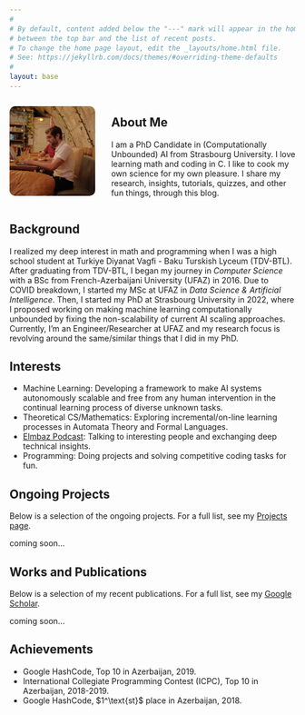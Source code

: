 ```yaml
---
#
# By default, content added below the "---" mark will appear in the home page
# between the top bar and the list of recent posts.
# To change the home page layout, edit the _layouts/home.html file.
# See: https://jekyllrb.com/docs/themes/#overriding-theme-defaults
#
layout: base
---
```


<!-- Photo and Short Bio Section -->
<section style="display: flex; align-items: center; margin-bottom: 2em;">
    <div style="flex: 0 0 30%; margin-right: 2em;">
        <img src="/assets/images/blog-photo.jpeg" alt="Ali Khudiyev" style="width: 100%; max-width: 200px; border-radius: 10px;">
    </div>
    <div style="flex: 1;">
        <h2>About Me</h2>
        <p>
          I am a PhD Candidate in (Computationally Unbounded) AI from Strasbourg University. I love learning math and coding in C. I like to cook my own science for my own pleasure. I share my research, insights, tutorials, quizzes, and other fun things, through this blog.
        </p>
    </div>
</section>

<!-- Extended Biography -->
<section style="margin-bottom: 2em;">
    <h2>Background</h2>
    <p>
    I realized my deep interest in math and programming when I was a high school student at Turkiye Diyanat Vagfi - Baku Turskish Lyceum (TDV-BTL). After graduating from TDV-BTL, I began my journey in <i>Computer Science</i> with a BSc from French-Azerbaijani University (UFAZ) in 2016. Due to COVID breakdown, I started my MSc at UFAZ in <i>Data Science & Artificial Intelligence</i>. Then, I started my PhD at Strasbourg University in 2022, where I proposed working on making machine learning computationally unbounded by fixing the non-scalability of current AI scaling approaches. Currently, I’m an Engineer/Researcher at UFAZ and my research focus is revolving around the same/similar things that I did in my PhD.
    </p>
</section>

<!-- Interests -->
<section style="margin-bottom: 2em;">
    <h2>Interests</h2>
    <ul>
        <li>Machine Learning: Developing a framework to make AI systems autonomously scalable and free from any human intervention in the continual learning process of diverse unknown tasks.</li>
        <li>Theoretical CS/Mathematics: Exploring incremental/on-line learning processes in Automata Theory and Formal Languages.</li>
        <li><a href="https://www.youtube.com/@elmbaz" target="_blank">Elmbaz Podcast</a>: Talking to interesting people and exchanging deep technical insights.</li>
        <li>Programming: Doing projects and solving competitive coding tasks for fun.</li>
    </ul>
</section>

<!-- Ongoing Projects -->
<section style="margin-bottom: 2em;">
    <h2>Ongoing Projects</h2>
    <p>Below is a selection of the ongoing projects. For a full list, see my <a href="/projects">Projects page</a>.</p>
    <!-- Example publication with LaTeX equation -->
    <p>coming soon...</p>
</section>

<!-- Works and Publications -->
<section style="margin-bottom: 2em;">
    <h2>Works and Publications</h2>
    <p>Below is a selection of my recent publications. For a full list, see my <a href="https://scholar.google.com/citations?user=OFCiSWIAAAAJ&hl=en&oi=ao" target="_blank">Google Scholar</a>.</p>
    <!-- Example publication with LaTeX equation -->
    <p>coming soon...</p>
</section>

<!-- Achievements -->
<section style="margin-bottom: 2em;">
    <h2>Achievements</h2>
    <ul>
        <li>Google HashCode, Top 10 in Azerbaijan, 2019.</li>
        <li>International Collegiate Programming Contest (ICPC), Top 10 in Azerbaijan, 2018-2019.</li>
        <li>Google HashCode, $1^\text{st}$ place in Azerbaijan, 2018.</li>
        <!--
        <li>Best Paper Award at [Conference Name], 2024, for work on [topic].</li>
        <li>Recipient of [Fellowship Name], 2022-2024, supporting AI research.</li>
        <li>Keynote speaker at [Event Name], 2023, on [topic].</li>
        <li>Contributed to [Open-Source Project], with [X] stars on GitHub.</li>
        -->
    </ul>
</section>
